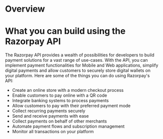 # Overview

# What you can build using the Razorpay API

The Razorpay API provides a wealth of possibilities for developers to build payment solutions for a vast range of use-cases. With the API, you can implement payment functionalities for Mobile and Web applications, simplify digital payments and allow customers to securely store digital wallets on your platform. Here are some of the things you can do using Razorpay's API:

- Create an online store with a modern checkout process
- Enable customers to pay online with a QR code
- Integrate banking systems to process payments
- Allow customers to pay with their preferred payment mode
- Collect recurring payments securely
- Send and receive payments with ease
- Collect payments on behalf of other merchants
- Automate payment flows and subscription management
- Monitor all transactions on your platform
